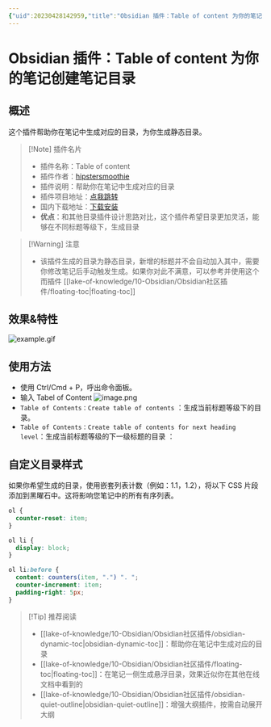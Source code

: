 ```yaml
---
{"uid":20230428142959,"title":"Obsidian 插件：Table of content 为你的笔记创建笔记目录","tags":["Obsidian","插件","目录","笔记目录"],"description":"Obsidian 插件：Table of content 为你的笔记创建笔记目录","author":"OS","type":"other","draft":false,"editable":false,"modified":20230603020035,"dg-publish":true,"permalink":"/lake-of-knowledge/10-obsidian/obsidian/obsidian-plugin-toc/","dgPassFrontmatter":true}
---
```



# Obsidian 插件：Table of content 为你的笔记创建笔记目录

## 概述

这个插件帮助你在笔记中生成对应的目录，为你生成静态目录。

> [!Note] 插件名片
> - 插件名称：Table of content
> - 插件作者：[hipstersmoothie](https://github.com/hipstersmoothie)
> - 插件说明：帮助你在笔记中生成对应的目录
> - 插件项目地址：[点我跳转](https://github.com/hipstersmoothie/obsidian-plugin-toc)
> - 国内下载地址：[下载安装](https://pkmer.cn/products/plugin/pluginMarket/?obsidian-plugin-toc)
> - **优点**：和其他目录插件设计思路对比，这个插件希望目录更加灵活，能够在不同标题等级下，生成目录

>[!Warning] 注意
>- 该插件生成的目录为静态目录，新增的标题并不会自动加入其中，需要你修改笔记后手动触发生成。如果你对此不满意，可以参考并使用这个而插件 [[lake-of-knowledge/10-Obsidian/Obsidian社区插件/floating-toc\|floating-toc]]

## 效果&特性

![example.gif](https://cdn.pkmer.cn/images/18f61d9dfd67da3a58e82f3a6aa20bea_MD5.gif!pkmer)

## 使用方法

- 使用 Ctrl/Cmd + P，呼出命令面板。
- 输入 Tabel of Content
![image.png](https://cdn.pkmer.cn/images/caa1621d5c5ea2ac9533b123f9349efb_MD5.png!pkmer)
- `Table of Contents：Create table of contents` ：生成当前标题等级下的目录。
- `Table of Contents：Create table of contents for next heading level`：生成当前标题等级的下一级标题的目录 ：

## 自定义目录样式

如果你希望生成的目录，使用嵌套列表计数（例如：1.1，1.2），将以下 CSS 片段添加到黑曜石中。这将影响您笔记中的所有有序列表。

```CSS
ol {
  counter-reset: item;
}

ol li {
  display: block;
}

ol li:before {
  content: counters(item, ".") ". ";
  counter-increment: item;
  padding-right: 5px;
}
```

> [!Tip] 推荐阅读
> - [[lake-of-knowledge/10-Obsidian/Obsidian社区插件/obsidian-dynamic-toc\|obsidian-dynamic-toc]]：帮助你在笔记中生成对应的目录
> - [[lake-of-knowledge/10-Obsidian/Obsidian社区插件/floating-toc\|floating-toc]]：在笔记一侧生成悬浮目录，效果近似你在其他在线文档中看到的
> - [[lake-of-knowledge/10-Obsidian/Obsidian社区插件/obsidian-quiet-outline\|obsidian-quiet-outline]]：增强大纲插件，按需自动展开大纲
